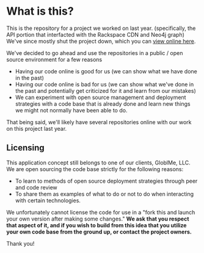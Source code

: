 # What is this?

This is the repository for a project we worked on last year. (specifically, the API portion that interfacted with the Rackspace CDN and Neo4j graph) We've since mostly shut the project down, which you can [view online here](http://www.globl.me).

We've decided to go ahead and use the repositories in a public / open source environment for a few reasons

- Having our code online is good for us (we can show what we have done in the past)
- Having our code online is bad for us (we can show what we've done in the past and potentially get criticized for it and learn from our mistakes)
- We can experiment with open source management and deployment strategies with a code base that is already done and learn new things we might not normally have been able to do.

That being said, we'll likely have several repositories online with our work on this project last year.

## Licensing

This application concept still belongs to one of our clients, GloblMe, LLC. We are open sourcing the code base strictly for the following reasons:

- To learn to methods of open source deployment strategies through peer and code review
- To share them as examples of what to do or not to do when interacting with certain technologies.

We unfortunately cannot license the code for use in a "fork this and launch your own version after making some changes." **We ask that you respect that aspect of it, and if you wish to build from this idea that you utilize your own code base from the ground up, or contact the project owners.**

Thank you!